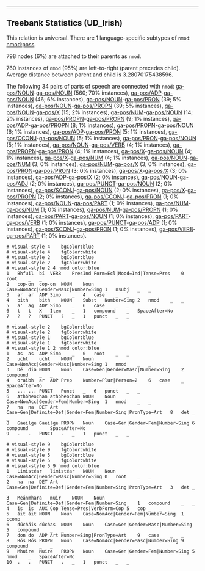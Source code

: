 

--------------------------------------------------------------------------------

## Treebank Statistics (UD_Irish)

This relation is universal.
There are 1 language-specific subtypes of `nmod`: [nmod:poss]().

798 nodes (6%) are attached to their parents as `nmod`.

760 instances of `nmod` (95%) are left-to-right (parent precedes child).
Average distance between parent and child is 3.28070175438596.

The following 34 pairs of parts of speech are connected with `nmod`: [ga-pos/NOUN]()-[ga-pos/NOUN]() (560; 70% instances), [ga-pos/ADP]()-[ga-pos/NOUN]() (46; 6% instances), [ga-pos/NOUN]()-[ga-pos/PRON]() (39; 5% instances), [ga-pos/NOUN]()-[ga-pos/PROPN]() (39; 5% instances), [ga-pos/NOUN]()-[ga-pos/X]() (15; 2% instances), [ga-pos/NUM]()-[ga-pos/NOUN]() (14; 2% instances), [ga-pos/PROPN]()-[ga-pos/PROPN]() (9; 1% instances), [ga-pos/ADP]()-[ga-pos/PROPN]() (8; 1% instances), [ga-pos/PROPN]()-[ga-pos/NOUN]() (6; 1% instances), [ga-pos/ADP]()-[ga-pos/PRON]() (5; 1% instances), [ga-pos/CCONJ]()-[ga-pos/NOUN]() (5; 1% instances), [ga-pos/PRON]()-[ga-pos/NOUN]() (5; 1% instances), [ga-pos/NOUN]()-[ga-pos/VERB]() (4; 1% instances), [ga-pos/PROPN]()-[ga-pos/PRON]() (4; 1% instances), [ga-pos/X]()-[ga-pos/NOUN]() (4; 1% instances), [ga-pos/X]()-[ga-pos/NUM]() (4; 1% instances), [ga-pos/NOUN]()-[ga-pos/NUM]() (3; 0% instances), [ga-pos/NUM]()-[ga-pos/X]() (3; 0% instances), [ga-pos/PRON]()-[ga-pos/PRON]() (3; 0% instances), [ga-pos/X]()-[ga-pos/X]() (3; 0% instances), [ga-pos/ADP]()-[ga-pos/X]() (2; 0% instances), [ga-pos/NOUN]()-[ga-pos/ADJ]() (2; 0% instances), [ga-pos/PUNCT]()-[ga-pos/NOUN]() (2; 0% instances), [ga-pos/SCONJ]()-[ga-pos/NOUN]() (2; 0% instances), [ga-pos/X]()-[ga-pos/PROPN]() (2; 0% instances), [ga-pos/CCONJ]()-[ga-pos/PRON]() (1; 0% instances), [ga-pos/NOUN]()-[ga-pos/PART]() (1; 0% instances), [ga-pos/NUM]()-[ga-pos/NUM]() (1; 0% instances), [ga-pos/NUM]()-[ga-pos/PROPN]() (1; 0% instances), [ga-pos/PART]()-[ga-pos/NOUN]() (1; 0% instances), [ga-pos/PART]()-[ga-pos/VERB]() (1; 0% instances), [ga-pos/PUNCT]()-[ga-pos/ADP]() (1; 0% instances), [ga-pos/SCONJ]()-[ga-pos/PRON]() (1; 0% instances), [ga-pos/VERB]()-[ga-pos/PART]() (1; 0% instances).


~~~ conllu
# visual-style 4	bgColor:blue
# visual-style 4	fgColor:white
# visual-style 2	bgColor:blue
# visual-style 2	fgColor:white
# visual-style 2 4 nmod	color:blue
1	Bhfuil	bí	VERB	PresInd	Form=Ecl|Mood=Ind|Tense=Pres	0	root	_	_
2	cop-on	cop-on	NOUN	Noun	Case=NomAcc|Gender=Masc|Number=Sing	1	nsubj	_	_
3	ar	ar	ADP	Simp	_	4	case	_	_
4	bith	bith	NOUN	Subst	Number=Sing	2	nmod	_	_
5	a'	ag	ADP	Simp	_	6	case	_	_
6	t	t	X	Item	_	1	compound	_	SpaceAfter=No
7	?	?	PUNCT	?	_	1	punct	_	_

~~~


~~~ conllu
# visual-style 2	bgColor:blue
# visual-style 2	fgColor:white
# visual-style 1	bgColor:blue
# visual-style 1	fgColor:white
# visual-style 1 2 nmod	color:blue
1	As	as	ADP	Simp	_	0	root	_	_
2	ucht	ucht	NOUN	Noun	Case=NomAcc|Gender=Masc|Number=Sing	1	nmod	_	_
3	Dé	dia	NOUN	Noun	Case=Gen|Gender=Masc|Number=Sing	2	compound	_	_
4	oraibh	ar	ADP	Prep	Number=Plur|Person=2	6	case	_	SpaceAfter=No
5	...	...	PUNCT	Punct	_	6	punct	_	_
6	Athbheochan	athbheochan	NOUN	Noun	Case=NomAcc|Gender=Fem|Number=Sing	1	nmod	_	_
7	na	na	DET	Art	Case=Gen|Definite=Def|Gender=Fem|Number=Sing|PronType=Art	8	det	_	_
8	Gaeilge	Gaeilge	PROPN	Noun	Case=Gen|Gender=Fem|Number=Sing	6	compound	_	SpaceAfter=No
9	.	.	PUNCT	.	_	1	punct	_	_

~~~


~~~ conllu
# visual-style 9	bgColor:blue
# visual-style 9	fgColor:white
# visual-style 5	bgColor:blue
# visual-style 5	fgColor:white
# visual-style 5 9 nmod	color:blue
1	Limistéar	limistéar	NOUN	Noun	Case=NomAcc|Gender=Masc|Number=Sing	0	root	_	_
2	na	na	DET	Art	Case=Gen|Definite=Def|Gender=Fem|Number=Sing|PronType=Art	3	det	_	_
3	Meánmhara	muir	NOUN	Noun	Case=Gen|Definite=Def|Gender=Fem|Number=Sing	1	compound	_	_
4	is	is	AUX	Cop	Tense=Pres|VerbForm=Cop	5	cop	_	_
5	áit	áit	NOUN	Noun	Case=NomAcc|Gender=Fem|Number=Sing	1	ccomp	_	_
6	dúcháis	dúchas	NOUN	Noun	Case=Gen|Gender=Masc|Number=Sing	5	compound	_	_
7	don	do	ADP	Art	Number=Sing|PronType=Art	9	case	_	_
8	Rós	Rós	PROPN	Noun	Case=NomAcc|Gender=Masc|Number=Sing	9	compound	_	_
9	Mhuire	Muire	PROPN	Noun	Case=Gen|Gender=Fem|Number=Sing	5	nmod	_	SpaceAfter=No
10	.	.	PUNCT	.	_	1	punct	_	_

~~~


